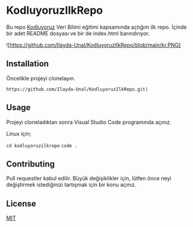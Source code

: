 # KodluyoruzIlkRepo

Bu repo [Kodluyoruz](https://www.kodluyoruz.org/) Veri Bilimi eğitimi kapsamında açtığım ilk repo. İçinde bir adet README dosyası ve bir de index.html barındırıyor.

![https://github.com/Ilayda-Unal/KodluyoruzIlkRepo/blob/main/kr.PNG]

## Installation

Öncelikle projeyi clonelayın.

`https://github.com/Ilayda-Unal/KodluyoruzIlkRepo.git)`

## Usage

Projeyi cloneladıktan sonra Visual Studio Code programında açınız.

Linux için;

`cd kodluyoruzilkrepo`
`code .`

## Contributing

Pull requestler kabul edilir. Büyük değişiklikler için, lütfen önce neyi değiştirmek istediğinizi tartışmak için bir konu açınız.

## License

[MIT](https://choosealicense.com/licenses/mit/)

